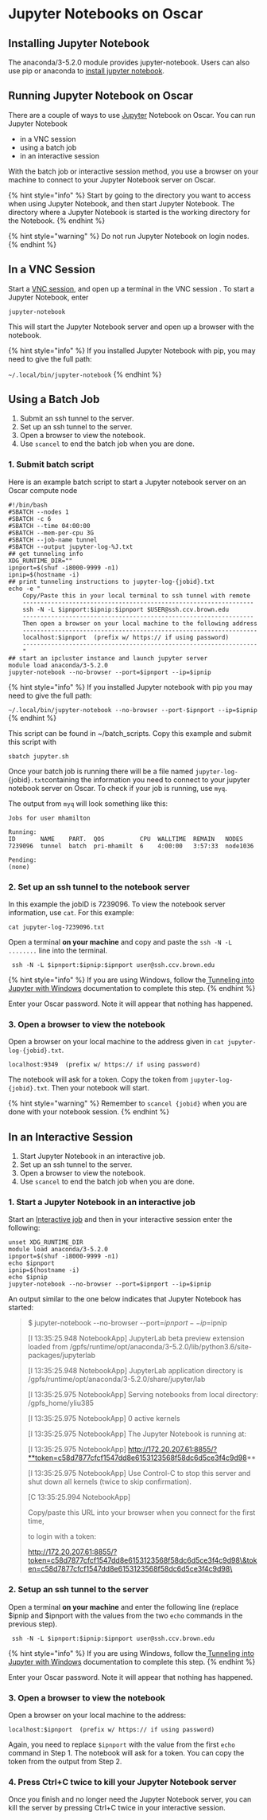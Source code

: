 # Jupyter Notebooks on Oscar

## Installing Jupyter Notebook

The anaconda/3-5.2.0 module provides jupyter-notebook. Users can also use pip or anaconda to [install jupyter notebook](https://jupyter.readthedocs.io/en/latest/install.html).&#x20;

## Running Jupyter Notebook on Oscar

There are a couple of ways to use [Jupyter](https://jupyter.org) Notebook on Oscar.   You can run Jupyter Notebook

* in a VNC session&#x20;
* using a batch job
* in an interactive session

&#x20;With the batch job or interactive session method, you use a browser on your machine to connect to your Jupyter Notebook server on Oscar. &#x20;

{% hint style="info" %}
Start by going to the directory you want to access when using Jupyter Notebook, and then start Jupyter Notebook. The directory where a Jupyter Notebook is started is the working directory for the Notebook.
{% endhint %}

{% hint style="warning" %}
Do not run Jupyter Notebook on login nodes.
{% endhint %}

## In a VNC Session

Start a [VNC session](../connecting-to-oscar/vnc.md), and open up a terminal in the VNC session . To start a Jupyter Notebook, enter

```
jupyter-notebook
```

This will start the Jupyter Notebook server and open up a browser with the notebook.

{% hint style="info" %}
If you installed Jupyter Notebook with pip, you may need to give the full path:

`~/.local/bin/jupyter-notebook`
{% endhint %}

## Using a Batch Job

1. Submit an ssh tunnel to the server.
2. Set up an ssh tunnel to the server.
3. Open a browser to view the notebook.
4. Use `scancel` to end the batch job when you are done.

### 1. Submit batch script

Here is an example batch script to start a Jupyter notebook server on an Oscar compute node

```
#!/bin/bash
#SBATCH --nodes 1
#SBATCH -c 6
#SBATCH --time 04:00:00
#SBATCH --mem-per-cpu 3G
#SBATCH --job-name tunnel
#SBATCH --output jupyter-log-%J.txt
## get tunneling info
XDG_RUNTIME_DIR=""
ipnport=$(shuf -i8000-9999 -n1)
ipnip=$(hostname -i)
## print tunneling instructions to jupyter-log-{jobid}.txt
echo -e "
    Copy/Paste this in your local terminal to ssh tunnel with remote
    -----------------------------------------------------------------
    ssh -N -L $ipnport:$ipnip:$ipnport $USER@ssh.ccv.brown.edu
    -----------------------------------------------------------------
    Then open a browser on your local machine to the following address
    ------------------------------------------------------------------
    localhost:$ipnport  (prefix w/ https:// if using password)
    ------------------------------------------------------------------
    "
## start an ipcluster instance and launch jupyter server
module load anaconda/3-5.2.0
jupyter-notebook --no-browser --port=$ipnport --ip=$ipnip
```

{% hint style="info" %}
If you installed Jupyter notebook with pip you may need to give the full path:

`~/.local/bin/jupyter-notebook --no-browser --port-$ipnport --ip=$ipnip`
{% endhint %}

This script can be found in \~/batch\_scripts.  Copy this example and submit this script with&#x20;

`sbatch jupyter.sh`

Once your batch job is running  there will be a file named `jupyter-log-`{jobid}`.txt`containing the information you need to connect to your jupyter notebook server on Oscar. To check if your job is running, use `myq`.

The output from `myq` will look something like this:

```
Jobs for user mhamilton

Running:
ID       NAME    PART.  QOS          CPU  WALLTIME  REMAIN   NODES
7239096  tunnel  batch  pri-mhamilt  6    4:00:00   3:57:33  node1036

Pending:
(none)
```

### 2. Set up an ssh tunnel to the notebook server

In this example the jobID is 7239096. To view the notebook server information, use `cat`. For this example:

`cat jupyter-log-7239096.txt`

Open a terminal **on your machine** and copy and paste the `ssh -N -L ........` line into the terminal.

```
 ssh -N -L $ipnport:$ipnip:$ipnport user@ssh.ccv.brown.edu
```

{% hint style="info" %}
If you are using Windows, follow the[ Tunneling into Jupyter with Windows](https://docs.ccv.brown.edu/oscar/jupyter-notebooks/tunneling-into-jupyter-with-windows) documentation to complete this step.
{% endhint %}

Enter your Oscar password.  Note it will appear that nothing has happened.

### 3. Open a browser to view the notebook

Open a browser on your local machine to the address given in `cat jupyter-log-{jobid}.txt`.

```
localhost:9349  (prefix w/ https:// if using password)
```

The notebook will ask for a token.  Copy the token from `jupyter-log-{jobid}.txt`. Then your notebook will start.

{% hint style="warning" %}
Remember to `scancel {jobid}` when you are done with your notebook session.
{% endhint %}

## In an Interactive Session

1. Start Jupyter Notebook in an interactive job.
2. Set up an ssh tunnel to the server.
3. Open a browser to view the notebook.
4. Use `scancel` to end the batch job when you are done.

### 1. Start a Jupyter Notebook in an interactive job

Start an [Interactive job](../submitting-jobs/interact.md) and then in your interactive session  enter the following:

```
unset XDG_RUNTIME_DIR
module load anaconda/3-5.2.0
ipnport=$(shuf -i8000-9999 -n1)
echo $ipnport
ipnip=$(hostname -i)
echo $ipnip
jupyter-notebook --no-browser --port=$ipnport --ip=$ipnip
```

An output similar to the one below indicates that Jupyter Notebook has started:

> $ jupyter-notebook --no-browser --port=$ipnport --ip=$ipnip
>
> \[I 13:35:25.948 NotebookApp] JupyterLab beta preview extension loaded from /gpfs/runtime/opt/anaconda/3-5.2.0/lib/python3.6/site-packages/jupyterlab
>
> \[I 13:35:25.948 NotebookApp] JupyterLab application directory is /gpfs/runtime/opt/anaconda/3-5.2.0/share/jupyter/lab
>
> \[I 13:35:25.975 NotebookApp] Serving notebooks from local directory: /gpfs\_home/yliu385
>
> \[I 13:35:25.975 NotebookApp] 0 active kernels
>
> \[I 13:35:25.975 NotebookApp] The Jupyter Notebook is running at:
>
> \[I 13:35:25.975 NotebookApp] http://172.20.207.61:8855/?**token=c58d7877cfcf1547dd8e6153123568f58dc6d5ce3f4c9d98**
>
> \[I 13:35:25.975 NotebookApp] Use Control-C to stop this server and shut down all kernels (twice to skip confirmation).
>
> \[C 13:35:25.994 NotebookApp]&#x20;
>
> &#x20;   Copy/paste this URL into your browser when you connect for the first time,
>
> &#x20;   to login with a token:
>
> &#x20;       http://172.20.207.61:8855/?token=c58d7877cfcf1547dd8e6153123568f58dc6d5ce3f4c9d98\&token=c58d7877cfcf1547dd8e6153123568f58dc6d5ce3f4c9d98\
>

### 2. Setup an ssh tunnel to the server

Open a terminal **on your machine** and enter the following line (replace $ipnip and $ipnport with the values from the two `echo` commands in the previous step).

```
 ssh -N -L $ipnport:$ipnip:$ipnport user@ssh.ccv.brown.edu
```

{% hint style="info" %}
If you are using Windows, follow the[ Tunneling into Jupyter with Windows](https://docs.ccv.brown.edu/oscar/jupyter-notebooks/tunneling-into-jupyter-with-windows) documentation to complete this step.
{% endhint %}

Enter your Oscar password.  Note it will appear that nothing has happened.

### 3. Open a browser to view the notebook

Open a browser on your local machine to the address:

```
localhost:$ipnport  (prefix w/ https:// if using password)
```

Again, you need to replace `$ipnport` with the value from the first `echo` command in Step 1. The notebook will ask for a token.  You can copy the token from the output from Step 2.

### 4. Press Ctrl+C twice to kill your Jupyter Notebook server

Once you finish and no longer need the Jupyter Notebook server, you can kill the server by pressing Ctrl+C twice in your interactive session.
